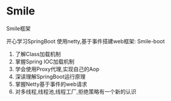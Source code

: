 # Smile
Smile框架

开心学习SpringBoot
使用netty,基于事件搭建web框架: Smile-boot

1. 了解Class加载机制
2. 掌握Spring IOC加载机制
3. 学会使用Proxy代理,实现自己的Aop
4. 深读理解SpringBoot运行原理
5. 掌握Netty基于事件的web请求
5. 对多线程,线程池,线程工厂,拒绝策略有一个新的认识